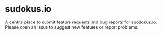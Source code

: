 # sudokus.io

A central place to submit feature requests and bug reports for [suodokus.io](suodokus.io). Please open an issue to suggest new features or report problems.

